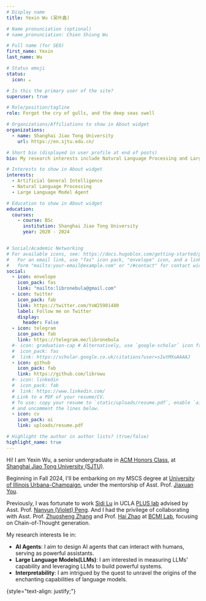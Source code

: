 ```yaml
---
# Display name
title: Yexin Wu (吴叶鑫)

# Name pronunciation (optional)
# name_pronunciation: Chien Shiung Wu

# Full name (for SEO)
first_name: Yexin
last_name: Wu

# Status emoji
status:
  icon: ☕️

# Is this the primary user of the site?
superuser: true

# Role/position/tagline
role: Forgot the cry of gulls, and the deep seas swell

# Organizations/Affiliations to show in About widget
organizations:
  - name: Shanghai Jiao Tong University
    url: https://en.sjtu.edu.cn/

# Short bio (displayed in user profile at end of posts)
bio: My research interests include Natural Language Processing and Large Language Model Agent

# Interests to show in About widget
interests:
  - Artificial General Intelligence
  - Natural Language Processing
  - Large Language Model Agent

# Education to show in About widget
education:
  courses:
    - course: BSc
      institution: Shanghai Jiao Tong University
      year: 2020 - 2024


# Social/Academic Networking
# For available icons, see: https://docs.hugoblox.com/getting-started/page-builder/#icons
#   For an email link, use "fas" icon pack, "envelope" icon, and a link in the
#   form "mailto:your-email@example.com" or "/#contact" for contact widget.
social:
  - icon: envelope
    icon_pack: fas
    link: "mailto:libronebula@gmail.com"
  - icon: twitter
    icon_pack: fab
    link: https://twitter.com/YxW25901480
    label: Follow me on Twitter
    display:
      header: False
  - icon: telegram
    icon_pack: fab
    link: https://telegram.me/libronebula
  #- icon: graduation-cap # Alternatively, use `google-scholar` icon from `ai` icon pack
  #  icon_pack: fas
  #  link: https://scholar.google.co.uk/citations?user=sIwtMXoAAAAJ
  - icon: github
    icon_pack: fab
    link: https://github.com/librowu
  #- icon: linkedin
  #  icon_pack: fab
  #  link: https://www.linkedin.com/
  # Link to a PDF of your resume/CV.
  # To use: copy your resume to `static/uploads/resume.pdf`, enable `ai` icons in `params.yaml`,
  # and uncomment the lines below.
  - icon: cv
    icon_pack: ai
    link: uploads/resume.pdf

# Highlight the author in author lists? (true/false)
highlight_name: true
---
```


Hi! I am Yexin Wu, a senior undergraduate in [ACM Honors Class](https://acm.sjtu.edu.cn/home), at [Shanghai Jiao Tong University (SJTU)](https://en.sjtu.edu.cn/).  



Beginning in Fall 2024, I'll be embarking on my MSCS degree at [
University of Illinois Urbana-Champaign](https://illinois.edu/), under the mentorship of Asst. Prof. [Jiaxuan You](https://cs.stanford.edu/people/jiaxuan/). 

Previously, I was fortunate to work [Sidi Lu](http://sidilu.cn/) in UCLA [PLUS lab](https://vnpeng.net/group/) advised by Asst. Prof. [Nanyun (Violet) Peng](https://vnpeng.net/). And I had the privilege of collaborating with Asst. Prof. [Zhuosheng Zhang](https://bcmi.sjtu.edu.cn/home/zhangzs/) and Prof. [Hai Zhao](https://bcmi.sjtu.edu.cn/~zhaohai/) at [BCMI Lab](https://bcmi.sjtu.edu.cn/), focusing on Chain-of-Thought generation.

My research interests lie in:

- **AI Agents**: I aim to design AI agents that can interact with humans, serving as powerful assistants.
- **Large Language Models(LLMs)**: I am interested in measuring LLMs' capability and leveraging LLMs to build powerful systems.
- **Interpretability**: I am intrigued by the quest to unravel the origins of the enchanting capabilities of language models.

{style="text-align: justify;"}